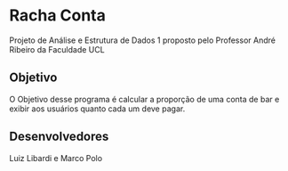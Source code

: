 # Racha Conta

Projeto de Análise e Estrutura de Dados 1 proposto pelo Professor André Ribeiro da Faculdade UCL

## Objetivo

O Objetivo desse programa é calcular a proporção de uma conta de bar e exibir aos usuários quanto cada um deve pagar.

## Desenvolvedores

Luiz Libardi e Marco Polo

